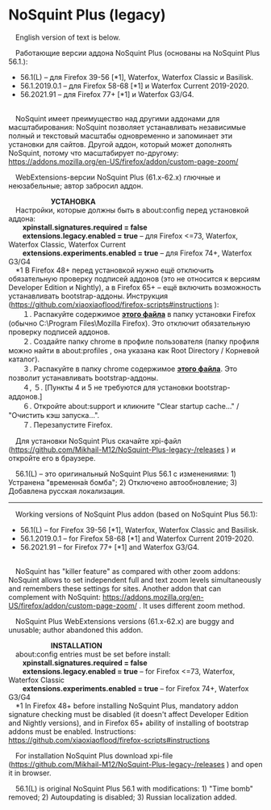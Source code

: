 ﻿# NoSquint Plus (legacy)
 English version of text is below.

 Работающие версии аддона NoSquint Plus (основаны на NoSquint Plus 56.1.):
- 56.1(L) – для Firefox 39-56 \[\*1\], Waterfox, Waterfox Classic и Basilisk.
- 56.1.2019.0.1 – для Firefox 58-68 \[\*1\] и Waterfox Current 2019-2020.
- 56.2021.91 – для Firefox 77+ \[\*1\] и Waterfox G3/G4.</br></br>

 NoSquint имеет преимущество над другими аддонами для масштабирования: NoSquint позволяет устанавливать независимые полный и текстовый масштабы одновременно и запоминает эти установки для сайтов. Другой аддон, который может дополнять NoSquint, потому что масштабирует по-другому: https://addons.mozilla.org/en-US/firefox/addon/custom-page-zoom/

 WebExtensions-версии NoSquint Plus (61.x-62.x) глючные и неюзабельные; автор забросил аддон.

      **УСТАНОВКА**</br>
 Настройки, которые должны быть в about:config перед установкой аддона:</br>
  <b>xpinstall.signatures.required = false</b></br>
  <b>extensions.legacy.enabled = true</b> – для Firefox <=73, Waterfox, Waterfox Classic, Waterfox Current</br>
  <b>extensions.experiments.enabled = true</b> – для Firefox 74+, Waterfox G3/G4</br>
 \*1 В Firefox 48+ перед установкой нужно ещё отключить обязательную проверку подписей аддонов (это не относится к версиям Developer Edition и Nightly), а в Firefox 65+ – ещё включить возможность устанавливать bootstrap-аддоны. Инструкция (https://github.com/xiaoxiaoflood/firefox-scripts#instructions ):</br>
  １. Распакуйте содержимое <b>[этого файла](https://raw.githubusercontent.com/xiaoxiaoflood/firefox-scripts/master/fx-folder.zip)</b> в папку установки Firefox (обычно C:\Program Files\Mozilla Firefox). Это отключит обязательную проверку подписей аддонов.</br>
  ２. Создайте папку chrome в профиле пользователя (папку профиля можно найти в about:profiles , она указана как Root Directory / Корневой каталог).</br>
  ３. Распакуйте в папку chrome содержимое <b>[этого файла](https://raw.githubusercontent.com/xiaoxiaoflood/firefox-scripts/master/utils_extensions_only.zip)</b>. Это позволит устанавливать bootstrap-аддоны.</br>
  ４, ５. \[Пункты 4 и 5 не требуются для установки bootstrap-аддонов.\]</br>
  ６. Откройте about:support и кликните "Clear startup cache…" / "Очистить кэш запуска…".</br>
  ７. Перезапустите Firefox.

 Для установки NoSquint Plus скачайте xpi-файл (https://github.com/Mikhail-M12/NoSquint-Plus-legacy-/releases ) и откройте его в браузере.

 56.1(L) – это оригинальный NoSquint Plus 56.1 с изменениями: 1) Устранена "временна́я бомба"; 2) Отключено автообновление; 3) Добавлена русская локализация.

****************************************************

 Working versions of NoSquint Plus addon (based on NoSquint Plus 56.1):
- 56.1(L) – for Firefox 39-56 \[\*1\], Waterfox, Waterfox Classic and Basilisk.
- 56.1.2019.0.1 – for Firefox 58-68 \[\*1\] and Waterfox Current 2019-2020.
- 56.2021.91 – for Firefox 77+ \[\*1\] and Waterfox G3/G4.</br></br>

 NoSquint has "killer feature" as compared with other zoom addons: NoSquint allows to set independent full and text zoom levels simultaneously and remembers these settings for sites. Another addon that can complement with NoSquint: https://addons.mozilla.org/en-US/firefox/addon/custom-page-zoom/ . It uses different zoom method.

 NoSquint Plus WebExtensions versions (61.x-62.x) are buggy and unusable; author abandoned this addon.

      **INSTALLATION**</br>
 about:config entries must be set before install:</br>
  <b>xpinstall.signatures.required = false</b></br>
  <b>extensions.legacy.enabled = true</b> – for Firefox <=73, Waterfox, Waterfox Classic</br>
  <b>extensions.experiments.enabled = true</b> – for Firefox 74+, Waterfox G3/G4</br>
 \*1 In Firefox 48+ before installing NoSquint Plus, mandatory addon signature checking must be disabled (it doesn't affect Developer Edition and Nightly versions), and in Firefox 65+ ability of installing of bootstrap addons must be enabled. Instructions: https://github.com/xiaoxiaoflood/firefox-scripts#instructions

 For installation NoSquint Plus download xpi-file (https://github.com/Mikhail-M12/NoSquint-Plus-legacy-/releases ) and open it in browser.

 56.1(L) is original NoSquint Plus 56.1 with modifications: 1) "Time bomb" removed; 2) Autoupdating is disabled; 3) Russian localization added.
